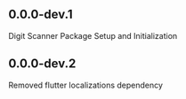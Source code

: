 ## 0.0.0-dev.1
Digit Scanner Package Setup and Initialization

## 0.0.0-dev.2
Removed flutter localizations dependency
